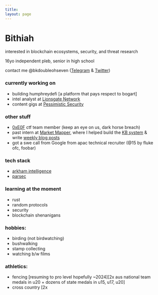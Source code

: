 ```yaml
---
title:
layout: page
---
```


<h1>Bithiah</h1>

interested in blockchain ecosystems, security, and threat research

16yo independent pleb, senior in high school

contact me @bkdoubleohseven ([Telegram](https://t.me/bkdoubleohseven) & [Twitter](https://twitter.com/bkdoubleohseven))

<h3>currently working on</h3>

- building humphreydefi [a platform that pays respect to bogart]
- intel analyst at [Lionsgate Network](https://www.linkedin.com/company/lionsgate-network/)
- content gigs at [Pessimistic Security](https://pessimistic.io/)

<h3>other stuff</h3>

- [0xE0F](https://ctftime.org/team/271774) ctf team member (keep an eye on us, dark horse breach)
- past intern at [Market Mapper](https://marketmapper.io/), where I helped build the [KB system](https://marketmapper.io/documentation) & write [weekly blog posts](https://marketmapper.io/blog)
- got a swe call from Google from apac technical recruiter (@15 by fluke ofc, foobar)

<h3>tech stack</h3>

- [arkham intelligence](https://www.arkhamintelligence.com/)
- [parsec](https://parsec.fi/)

<h3>learning at the moment</h3>

- rust
- random protocols
- security
- blockchain shenanigans

<h3>hobbies:</h3>

- birding (not birdwatching)
- bushwalking
- stamp collecting
- watching b/w films

<h3>athletics:</h3>

- fencing [resuming to pro level hopefully ~2024][2x aus national team medals in u20 + dozens of state medals in u15, u17, u20]
- cross country [2x
